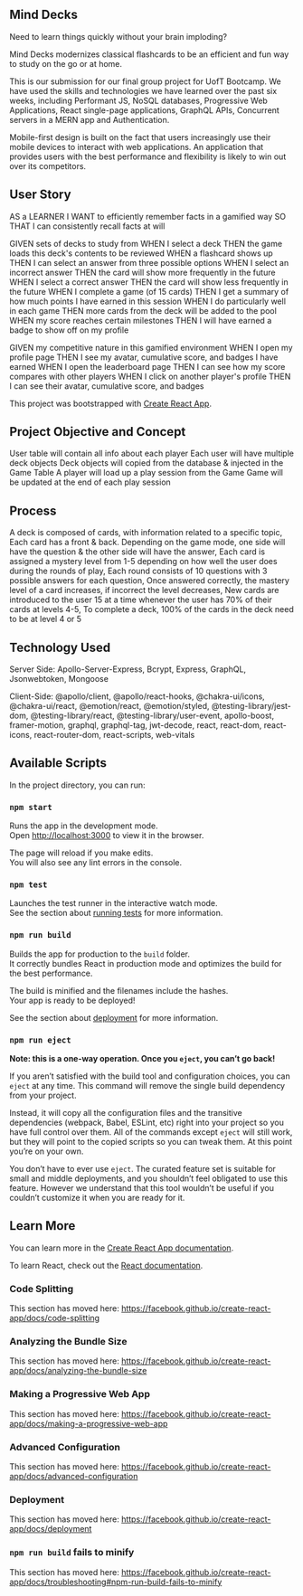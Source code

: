 ## Mind Decks

Need to learn things quickly without your brain imploding?

Mind Decks modernizes classical flashcards to be an efficient and fun way to study on the go or at home. 

This is our submission for our final group project for UofT Bootcamp. We have used the skills and technologies
we have learned over the past six weeks, including Performant JS, NoSQL databases, Progressive Web Applications,
React single-page applications, GraphQL APIs, Concurrent servers in a MERN app and Authentication.

Mobile-first design is built on the fact that users increasingly use their mobile devices to interact with web applications. An application that provides users with the best performance and flexibility is likely to win out over its competitors. 

## User Story

AS a LEARNER
I WANT to efficiently remember facts in a gamified way
SO THAT I can consistently recall facts at will

GIVEN sets of decks to study from
WHEN I select a deck
THEN the game loads this deck's contents to be reviewed
WHEN a flashcard shows up
THEN I can select an answer from three possible options
WHEN I select an incorrect answer
THEN the card will show more frequently in the future
WHEN I select a correct answer
THEN the card will show less frequently in the future
WHEN I complete a game (of 15 cards)
THEN I get a summary of how much points I have earned in this session
WHEN I do particularly well in each game
THEN more cards from the deck will be added to the pool
WHEN my score reaches certain milestones
THEN I will have earned a badge to show off on my profile

GIVEN my competitive nature in this gamified environment
WHEN I open my profile page
THEN I see my avatar, cumulative score, and badges I have earned
WHEN I open the leaderboard page
THEN I can see how my score compares with other players
WHEN I click on another player's profile
THEN I can see their avatar, cumulative score, and badges

This project was bootstrapped with [Create React App](https://github.com/facebook/create-react-app).

## Project Objective and Concept

User table will contain all info about each player
Each user will have multiple deck objects
Deck objects will copied from the database & injected in the Game Table
A player will load up a play session from the Game
Game will be updated at the end of each play session

## Process
A deck is composed of cards, with information related to a specific topic,
Each card has a front & back. Depending on the game mode, one side will have the question & the other side
will have the answer, 
Each card is assigned a mystery level from 1-5 depending on how well the user does during the rounds of play,
Each round consists of 10 questions with 3 possible answers for each question,
Once answered correctly, the mastery level of a card increases, if incorrect the level decreases,
New cards are introduced to the user 15 at a time whenever the user has 70% of their cards at levels 4-5,
To complete a deck, 100% of the cards in the deck need to be at level 4 or 5 

## Technology Used

Server Side: Apollo-Server-Express, Bcrypt, Express, GraphQL, Jsonwebtoken, Mongoose

Client-Side: @apollo/client, @apollo/react-hooks, @chakra-ui/icons, @chakra-ui/react, @emotion/react, @emotion/styled, @testing-library/jest-dom, @testing-library/react, @testing-library/user-event, apollo-boost, framer-motion, graphql, graphql-tag, jwt-decode, react, react-dom, react-icons, react-router-dom, react-scripts, web-vitals

## Available Scripts

In the project directory, you can run:

### `npm start`

Runs the app in the development mode.<br />
Open [http://localhost:3000](http://localhost:3000) to view it in the browser.

The page will reload if you make edits.<br />
You will also see any lint errors in the console.

### `npm test`

Launches the test runner in the interactive watch mode.<br />
See the section about [running tests](https://facebook.github.io/create-react-app/docs/running-tests) for more information.

### `npm run build`

Builds the app for production to the `build` folder.<br />
It correctly bundles React in production mode and optimizes the build for the best performance.

The build is minified and the filenames include the hashes.<br />
Your app is ready to be deployed!

See the section about [deployment](https://facebook.github.io/create-react-app/docs/deployment) for more information.

### `npm run eject`

**Note: this is a one-way operation. Once you `eject`, you can’t go back!**

If you aren’t satisfied with the build tool and configuration choices, you can `eject` at any time. This command will remove the single build dependency from your project.

Instead, it will copy all the configuration files and the transitive dependencies (webpack, Babel, ESLint, etc) right into your project so you have full control over them. All of the commands except `eject` will still work, but they will point to the copied scripts so you can tweak them. At this point you’re on your own.

You don’t have to ever use `eject`. The curated feature set is suitable for small and middle deployments, and you shouldn’t feel obligated to use this feature. However we understand that this tool wouldn’t be useful if you couldn’t customize it when you are ready for it.

## Learn More

You can learn more in the [Create React App documentation](https://facebook.github.io/create-react-app/docs/getting-started).

To learn React, check out the [React documentation](https://reactjs.org/).

### Code Splitting

This section has moved here: https://facebook.github.io/create-react-app/docs/code-splitting

### Analyzing the Bundle Size

This section has moved here: https://facebook.github.io/create-react-app/docs/analyzing-the-bundle-size

### Making a Progressive Web App

This section has moved here: https://facebook.github.io/create-react-app/docs/making-a-progressive-web-app

### Advanced Configuration

This section has moved here: https://facebook.github.io/create-react-app/docs/advanced-configuration

### Deployment

This section has moved here: https://facebook.github.io/create-react-app/docs/deployment

### `npm run build` fails to minify

This section has moved here: https://facebook.github.io/create-react-app/docs/troubleshooting#npm-run-build-fails-to-minify
